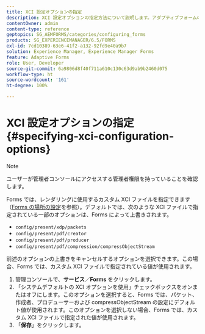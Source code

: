 ```yaml
---
title: XCI 設定オプションの指定
description: XCI 設定オプションの指定方法について説明します。アダプティブフォームのカスタム XCI ファイル値を指定すると、フォームのレンダリング中に使用できるようになります。
contentOwner: admin
content-type: reference
geptopics: SG_AEMFORMS/categories/configuring_forms
products: SG_EXPERIENCEMANAGER/6.5/FORMS
exl-id: 7cd10389-63e6-41f2-a132-92fd9e40a9b7
solution: Experience Manager, Experience Manager Forms
feature: Adaptive Forms
role: User, Developer
source-git-commit: 6a9806d8f40f711a610c130c63d9ab9b2460d075
workflow-type: ht
source-wordcount: '161'
ht-degree: 100%

---
```


# XCI 設定オプションの指定 {#specifying-xci-configuration-options}

>[!NOTE]
> 
> ユーザーが管理者コンソールにアクセスする管理者権限を持っていることを確認します。

Forms では、レンダリングに使用するカスタム XCI ファイルを指定できます（[Forms の場所の設定](/help/forms/using/admin-help/configuring-locations-forms.md#configuring-locations-for-forms)を参照）。デフォルトでは、次のような XCI ファイルで指定されている一部のオプションは、Forms によって上書きされます。

* `config/present/xdp/packets`
* `config/present/pdf/creator`
* `config/present/pdf/producer`
* `config/present/pdf/compression/compressObjectStream`

前述のオプションの上書きをキャンセルするオプションを選択できます。この場合、Forms では、カスタム XCI ファイルで指定されている値が使用されます。

1. 管理コンソールで、**サービス**／**Forms** をクリックします。
1. 「システムデフォルトの XCI オプションを使用」チェックボックスをオンまたはオフにします。このオプションを選択すると、Forms では、パケット、作成者、プロデューサーおよび compressObjectStream の設定にデフォルト値が使用されます。このオプションを選択しない場合、Forms では、カスタム XCI ファイルで指定された値が使用されます。
1. 「**保存**」をクリックします。

